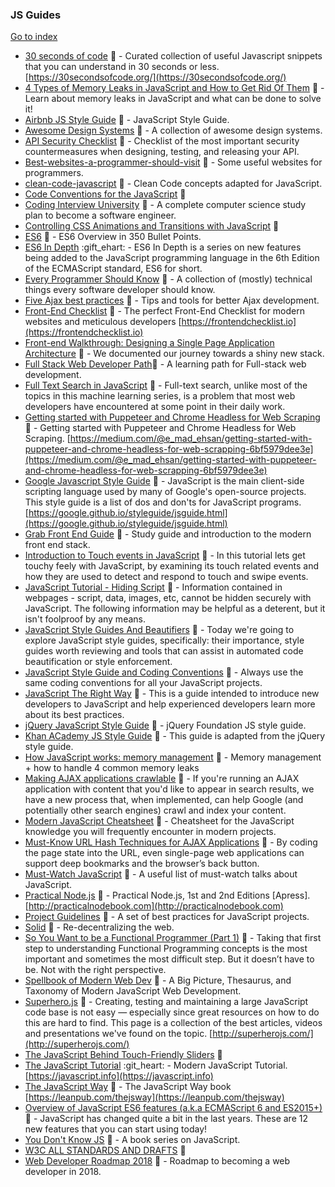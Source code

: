 ### JS Guides
[Go to index](https://github.com/cdleon/awesome-front-end#index)
* [30 seconds of code](https://github.com/Chalarangelo/30-seconds-of-code) :gift_heart: - Curated collection of useful Javascript snippets that you can understand in 30 seconds or less. [https://30secondsofcode.org/](https://30secondsofcode.org/)
* [4 Types of Memory Leaks in JavaScript and How to Get Rid Of Them](https://auth0.com/blog/four-types-of-leaks-in-your-javascript-code-and-how-to-get-rid-of-them/) :gift_heart: - Learn about memory leaks in JavaScript and what can be done to solve it!
* [Airbnb JS Style Guide](https://github.com/airbnb/javascript) :gift_heart: - JavaScript Style Guide.
* [Awesome Design Systems](https://github.com/alexpate/awesome-design-systems) :gift_heart: - A collection of awesome design systems.
* [API Security Checklist](https://github.com/shieldfy/API-Security-Checklist) :gift_heart: - Checklist of the most important security countermeasures when designing, testing, and releasing your API.
* [Best-websites-a-programmer-should-visit](https://github.com/sdmg15/Best-websites-a-programmer-should-visit) :gift_heart: - Some useful websites for programmers.
* [clean-code-javascript](https://github.com/ryanmcdermott/clean-code-javascript) :gift_heart: - Clean Code concepts adapted for JavaScript.
* [Code Conventions for the JavaScript](http://crockford.com/javascript/) :gift_heart:
* [Coding Interview University](https://github.com/jwasham/coding-interview-university) :gift_heart: - A complete computer science study plan to become a software engineer.
* [Controlling CSS Animations and Transitions with JavaScript](https://css-tricks.com/controlling-css-animations-transitions-javascript/) :gift_heart:
* [ES6](https://github.com/bevacqua/es6) :gift_heart: - ES6 Overview in 350 Bullet Points.
* [ES6 In Depth](https://hacks.mozilla.org/category/es6-in-depth/) :gift_ehart: - ES6 In Depth is a series on new features being added to the JavaScript programming language in the 6th Edition of the ECMAScript standard, ES6 for short.
* [Every Programmer Should Know](https://github.com/mr-mig/every-programmer-should-know) :gift_heart: - A collection of (mostly) technical things every software developer should know.
* [Five Ajax best practices](https://www.ibm.com/developerworks/library/wa-aj-5best/) :gift_heart: - Tips and tools for better Ajax development.
* [Front-End Checklist](https://github.com/thedaviddias/Front-End-Checklist) :gift_heart: - The perfect Front-End Checklist for modern websites and meticulous developers [https://frontendchecklist.io](https://frontendchecklist.io)
* [Front-end Walkthrough: Designing a Single Page Application Architecture](https://blog.poki.com/front-end-walkthrough-building-a-single-page-application-from-scratch-d47c35fdc830) :gift_heart: - We documented our journey towards a shiny new stack.
* [Full Stack Web Developer Path](https://github.com/shovanch/fullstack-web-developer-path):gift_heart: - A learning path for Full-stack web development.
* [Full Text Search in JavaScript](http://burakkanber.com/blog/machine-learning-full-text-search-in-javascript-relevance-scoring/) :gift_heart: - Full-text search, unlike most of the topics in this machine learning series, is a problem that most web developers have encountered at some point in their daily work.
* [Getting started with Puppeteer and Chrome Headless for Web Scraping](https://github.com/emadehsan/thal) :gift_heart: - Getting started with Puppeteer and Chrome Headless for Web Scraping. [https://medium.com/@e_mad_ehsan/getting-started-with-puppeteer-and-chrome-headless-for-web-scrapping-6bf5979dee3e](https://medium.com/@e_mad_ehsan/getting-started-with-puppeteer-and-chrome-headless-for-web-scrapping-6bf5979dee3e)
* [Google Javascript Style Guide](https://google.github.io/styleguide/javascriptguide.xml) :gift_heart: - JavaScript is the main client-side scripting language used by many of Google's open-source projects. This style guide is a list of dos and don'ts for JavaScript programs. [https://google.github.io/styleguide/jsguide.html](https://google.github.io/styleguide/jsguide.html)
* [Grab Front End Guide](https://github.com/grab/front-end-guide) :gift_heart: - Study guide and introduction to the modern front end stack.
* [Introduction to Touch events in JavaScript](http://www.javascriptkit.com/javatutors/touchevents.shtml) :gift_heart: - In this tutorial lets get touchy feely with JavaScript, by examining its touch related events and how they are used to detect and respond to touch and swipe events.
* [JavaScript Tutorial - Hiding Script](https://trans4mind.com/personal_development/JavaScript2/hidingScript.htm) :gift_heart: - Information contained in webpages - script, data, images, etc, cannot be hidden securely with JavaScript. The following information may be helpful as a deterent, but it isn't foolproof by any means.
* [JavaScript Style Guides And Beautifiers](https://addyosmani.com/blog/javascript-style-guides-and-beautifiers/) :gift_heart: - Today we're going to explore JavaScript style guides, specifically: their importance, style guides worth reviewing and tools that can assist in automated code beautification or style enforcement.
* [JavaScript Style Guide and Coding Conventions](https://www.w3schools.com/js/js_conventions.asp) :gift_heart: - Always use the same coding conventions for all your JavaScript projects.
* [JavaScript The Right Way](http://jstherightway.org/) :gift_heart: - This is a guide intended to introduce new developers to JavaScript and help experienced developers learn more about its best practices.
* [jQuery JavaScript Style Guide](http://contribute.jquery.org/style-guide/js/s) :gift_heart: - jQuery Foundation JS style guide.
* [Khan ACademy JS Style Guide](https://github.com/Khan/style-guides/blob/master/style/javascript.md) :gift_heart: - This guide is adapted from the jQuery style guide.
* [How JavaScript works: memory management](https://blog.sessionstack.com/how-javascript-works-memory-management-how-to-handle-4-common-memory-leaks-3f28b94cfbec) :gift_heart: - Memory management + how to handle 4 common memory leaks
* [Making AJAX applications crawlable](https://developers.google.com/webmasters/ajax-crawling/docs/learn-more?csw=1) :gift_heart: - If you're running an AJAX application with content that you'd like to appear in search results, we have a new process that, when implemented, can help Google (and potentially other search engines) crawl and index your content.
* [Modern JavaScript Cheatsheet](https://github.com/mbeaudru/modern-js-cheatsheet) :gift_heart: - Cheatsheet for the JavaScript knowledge you will frequently encounter in modern projects.
* [Must-Know URL Hash Techniques for AJAX Applications](http://blog.mgm-tp.com/2011/10/must-know-url-hashtechniques-for-ajax-applications/) :gift_heart: - By coding the page state into the URL, even single-page web applications can support deep bookmarks and the browser’s back button.
* [Must-Watch JavaScript](https://github.com/AllThingsSmitty/must-watch-javascript) :gift_heart: - A useful list of must-watch talks about JavaScript.
* [Practical Node.js](https://github.com/azat-co/practicalnode) :gift_heart: - Practical Node.js, 1st and 2nd Editions [Apress]. [http://practicalnodebook.com](http://practicalnodebook.com)
* [Project Guidelines](https://github.com/wearehive/project-guidelines) :gift_heart: - A set of best practices for JavaScript projects.
* [Solid](https://github.com/solid/solid) :gift_heart: - Re-decentralizing the web.
* [So You Want to be a Functional Programmer (Part 1)](https://medium.com/@cscalfani/so-you-want-to-be-a-functional-programmer-part-1-1f15e387e536) :gift_heart: - Taking that first step to understanding Functional Programming concepts is the most important and sometimes the most difficult step. But it doesn’t have to be. Not with the right perspective.
* [Spellbook of Modern Web Dev](https://github.com/dexteryy/spellbook-of-modern-webdev) :gift_heart: -  A Big Picture, Thesaurus, and Taxonomy of Modern JavaScript Web Development.
* [Superhero.js](https://github.com/superherojs/superherojs) :gift_heart: - Creating, testing and maintaining a large JavaScript code base is not easy — especially since great resources on how to do this are hard to find. This page is a collection of the best articles, videos and presentations we've found on the topic. [http://superherojs.com/](http://superherojs.com/)
* [The JavaScript Behind Touch-Friendly Sliders](https://css-tricks.com/the-javascript-behind-touch-friendly-sliders/) :gift_heart:
* [The JavaScript Tutorial](https://github.com/iliakan/javascript-tutorial-en) :git_heart: - Modern JavaScript Tutorial. [https://javascript.info](https://javascript.info)
* [The JavaScript Way](https://github.com/bpesquet/thejsway) :gift_heart: - The JavaScript Way book [https://leanpub.com/thejsway](https://leanpub.com/thejsway)
* [Overview of JavaScript ES6 features (a.k.a ECMAScript 6 and ES2015+)](http://adrianmejia.com/blog/2016/10/19/Overview-of-JavaScript-ES6-features-a-k-a-ECMAScript-6-and-ES2015/#.WA4G-3dZebs.hackernews) :gift_heart: - JavaScript has changed quite a bit in the last years. These are 12 new features that you can start using today!
* [You Don't Know JS](https://github.com/getify/You-Dont-Know-JS) :gift_heart: - A book series on JavaScript.
* [W3C ALL STANDARDS AND DRAFTS](https://www.w3.org/TR/) :gift_heart:
* [Web Developer Roadmap 2018](https://github.com/kamranahmedse/developer-roadmap) :gift_heart: - Roadmap to becoming a web developer in 2018.
